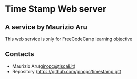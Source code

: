 # Time Stamp Web server
## A service by Maurizio Aru

This web service is only for FreeCodeCamp learning objective

## Contacts

* Maurizio Aru(ginopc@tiscali.it)
* Repository (https://github.com/ginopc/timestamp.git)